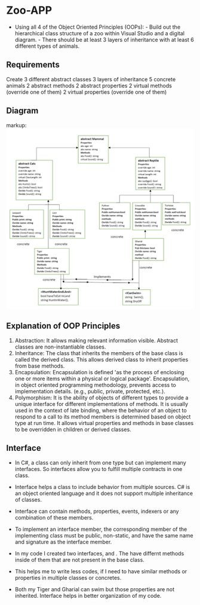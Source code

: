 # Zoo-APP
- Using all 4 of the Object Oriented Principles (OOPs): - Build out the hierarchical class structure of a zoo within Visual Studio and a digital diagram. - There should be at least 3 layers of inheritance with at least 6 different types of animals.

## Requirements
Create 3 different abstract classes
3 layers of inheritance
5 concrete animals
2 abstract methods
2 abstract properties
2 virtual methods (override one of them)
2 virtual properties (override one of them)

## Diagram
markup: ![classes info](/Assets/zoo2.JPG)

## Explanation of OOP Principles
1. Abstraction: It allows making relevant information visible. Abstract classes are non-instantiable classes.
2. Inheritance: The class that inherits the members of the base class is called the derived class. This allows derived class to inherit properties from base methods.
3. Encapsulation: Encapsulation is defined 'as the process of enclosing one or more items within a physical or logical package'. Encapsulation, in object oriented programming methodology, prevents access to implementation details. (e.g., public, private, protected, etc.).
4. Polymorphism: It is the ability of objects of different types to provide a unique interface for different implementations of methods. It is usually used in the context of late binding, where the behavior of an object to respond to a call to its method members is determined based on object type at run time. It  allows virtual properties and methods in base classes to be overridden in children or derived classes. 


## Interface
* In C#, a class can only inherit from one type but can implement many interfaces. So interfaces allow you to fulfill multiple contracts in one class. 
* Interface helps a class to include behavior from multiple sources. C# is an object oriented language and it does not support multiple inheritance of classes. 
* Interface can contain methods, properties, events, indexers or any combination of these members. 
* To implement an interface member, the corresponding member of the implementing class must be public, non-static, and have the same name and signature as the interface member.

* In my code I created two interfaces, <IHuntWaterAndLand> and <ICanSwim>. The have differnt methods inside of them that are not present in the base class. 
* This helps me to write less codes, if I need to have similar methods or properties in multiple classes or concretes. 
* Both my Tiger and Gharial can swim but those properties are not inherited. Interface helps in better organization of my code. 
